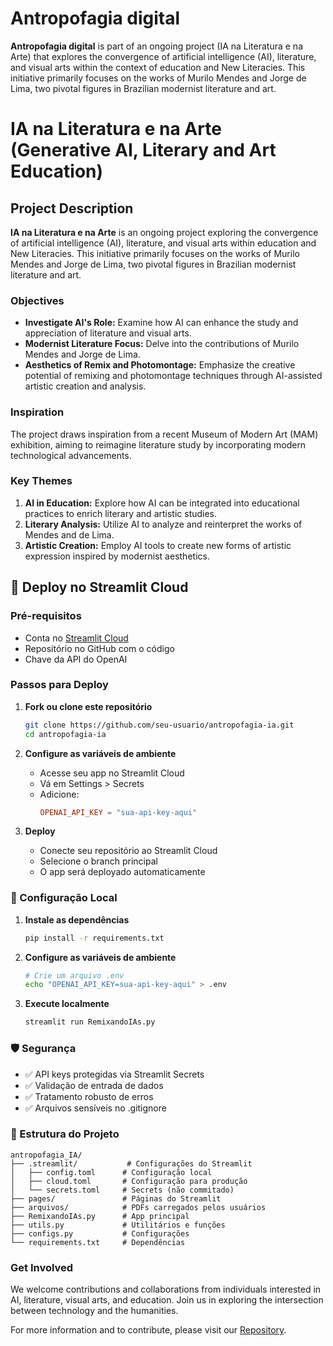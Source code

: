 # Antropofagia digital

**Antropofagia digital** is part of an ongoing project (IA na Literatura e na Arte) that explores the convergence of artificial intelligence (AI), literature, and visual arts within the context of education and New Literacies. This initiative primarily focuses on the works of Murilo Mendes and Jorge de Lima, two pivotal figures in Brazilian modernist literature and art.

# IA na Literatura e na Arte (Generative AI, Literary and Art Education)

## Project Description

**IA na Literatura e na Arte** is an ongoing project exploring the convergence of artificial intelligence (AI), literature, and visual arts within education and New Literacies. This initiative primarily focuses on the works of Murilo Mendes and Jorge de Lima, two pivotal figures in Brazilian modernist literature and art.

### Objectives

- **Investigate AI's Role:** Examine how AI can enhance the study and appreciation of literature and visual arts.
- **Modernist Literature Focus:** Delve into the contributions of Murilo Mendes and Jorge de Lima.
- **Aesthetics of Remix and Photomontage:** Emphasize the creative potential of remixing and photomontage techniques through AI-assisted artistic creation and analysis.

### Inspiration

The project draws inspiration from a recent Museum of Modern Art (MAM) exhibition, aiming to reimagine literature study by incorporating modern technological advancements.

### Key Themes

1. **AI in Education:** Explore how AI can be integrated into educational practices to enrich literary and artistic studies.
2. **Literary Analysis:** Utilize AI to analyze and reinterpret the works of Mendes and de Lima.
3. **Artistic Creation:** Employ AI tools to create new forms of artistic expression inspired by modernist aesthetics.

## 🚀 Deploy no Streamlit Cloud

### Pré-requisitos
- Conta no [Streamlit Cloud](https://share.streamlit.io/)
- Repositório no GitHub com o código
- Chave da API do OpenAI

### Passos para Deploy

1. **Fork ou clone este repositório**
   ```bash
   git clone https://github.com/seu-usuario/antropofagia-ia.git
   cd antropofagia-ia
   ```

2. **Configure as variáveis de ambiente**
   - Acesse seu app no Streamlit Cloud
   - Vá em Settings > Secrets
   - Adicione:
     ```toml
     OPENAI_API_KEY = "sua-api-key-aqui"
     ```

3. **Deploy**
   - Conecte seu repositório ao Streamlit Cloud
   - Selecione o branch principal
   - O app será deployado automaticamente

### 🔧 Configuração Local

1. **Instale as dependências**
   ```bash
   pip install -r requirements.txt
   ```

2. **Configure as variáveis de ambiente**
   ```bash
   # Crie um arquivo .env
   echo "OPENAI_API_KEY=sua-api-key-aqui" > .env
   ```

3. **Execute localmente**
   ```bash
   streamlit run RemixandoIAs.py
   ```

### 🛡️ Segurança

- ✅ API keys protegidas via Streamlit Secrets
- ✅ Validação de entrada de dados
- ✅ Tratamento robusto de erros
- ✅ Arquivos sensíveis no .gitignore

### 📁 Estrutura do Projeto

```
antropofagia_IA/
├── .streamlit/           # Configurações do Streamlit
│   ├── config.toml      # Configuração local
│   ├── cloud.toml       # Configuração para produção
│   └── secrets.toml     # Secrets (não commitado)
├── pages/               # Páginas do Streamlit
├── arquivos/            # PDFs carregados pelos usuários
├── RemixandoIAs.py      # App principal
├── utils.py             # Utilitários e funções
├── configs.py           # Configurações
└── requirements.txt     # Dependências
```

### Get Involved

We welcome contributions and collaborations from individuals interested in AI, literature, visual arts, and education. Join us in exploring the intersection between technology and the humanities.

For more information and to contribute, please visit our [Repository](https://remixdumoura.com/2023/12/14/multimodalidade-o-artista-em-panico-ia-na-literatura-e-na-arte/).
